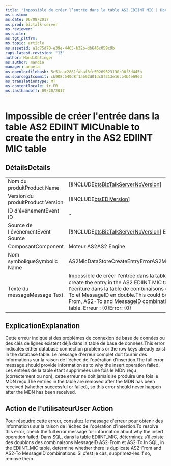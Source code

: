 ```yaml
---
title: "Impossible de créer l’entrée dans la table AS2 EDIINT MIC | Documents Microsoft"
ms.custom: 
ms.date: 06/08/2017
ms.prod: biztalk-server
ms.reviewer: 
ms.suite: 
ms.tgt_pltfrm: 
ms.topic: article
ms.assetid: a1c75d70-e39e-4465-b32b-db646c059c9b
caps.latest.revision: "13"
author: MandiOhlinger
ms.author: mandia
manager: anneta
ms.openlocfilehash: 5c51cac2861fabaf8fc50269623130c90f3d445b
ms.sourcegitcommit: cb908c540d8f1a692d01dc8f313e16cb4b4e696d
ms.translationtype: MT
ms.contentlocale: fr-FR
ms.lasthandoff: 09/20/2017
---
```

# <a name="unable-to-create-the-entry-in-the-as2-ediint-mic-table"></a><span data-ttu-id="0d2f1-102">Impossible de créer l'entrée dans la table AS2 EDIINT MIC</span><span class="sxs-lookup"><span data-stu-id="0d2f1-102">Unable to create the entry in the AS2 EDIINT MIC table</span></span>
## <a name="details"></a><span data-ttu-id="0d2f1-103">Détails</span><span class="sxs-lookup"><span data-stu-id="0d2f1-103">Details</span></span>  
  
|||  
|-|-|  
|<span data-ttu-id="0d2f1-104">Nom du produit</span><span class="sxs-lookup"><span data-stu-id="0d2f1-104">Product Name</span></span>|[!INCLUDE[btsBizTalkServerNoVersion](../includes/btsbiztalkservernoversion-md.md)]|  
|<span data-ttu-id="0d2f1-105">Version du produit</span><span class="sxs-lookup"><span data-stu-id="0d2f1-105">Product Version</span></span>|[!INCLUDE[btsEDIVersion](../includes/btsediversion-md.md)]|  
|<span data-ttu-id="0d2f1-106">ID d'événement</span><span class="sxs-lookup"><span data-stu-id="0d2f1-106">Event ID</span></span>|-|  
|<span data-ttu-id="0d2f1-107">Source de l'événement</span><span class="sxs-lookup"><span data-stu-id="0d2f1-107">Event Source</span></span>|[!INCLUDE[btsBizTalkServerNoVersion](../includes/btsbiztalkservernoversion-md.md)]<span data-ttu-id="0d2f1-108"> EDI</span><span class="sxs-lookup"><span data-stu-id="0d2f1-108"> EDI</span></span>|  
|<span data-ttu-id="0d2f1-109">Composant</span><span class="sxs-lookup"><span data-stu-id="0d2f1-109">Component</span></span>|<span data-ttu-id="0d2f1-110">Moteur AS2</span><span class="sxs-lookup"><span data-stu-id="0d2f1-110">AS2 Engine</span></span>|  
|<span data-ttu-id="0d2f1-111">Nom symbolique</span><span class="sxs-lookup"><span data-stu-id="0d2f1-111">Symbolic Name</span></span>|<span data-ttu-id="0d2f1-112">AS2MicDataStoreCreateEntryError</span><span class="sxs-lookup"><span data-stu-id="0d2f1-112">AS2MicDataStoreCreateEntryError</span></span>|  
|<span data-ttu-id="0d2f1-113">Texte du message</span><span class="sxs-lookup"><span data-stu-id="0d2f1-113">Message Text</span></span>|<span data-ttu-id="0d2f1-114">Impossible de créer l'entrée dans la table AS2 EDIINT MIC.</span><span class="sxs-lookup"><span data-stu-id="0d2f1-114">Unable to create the entry in the AS2 EDIINT MIC table.</span></span> <span data-ttu-id="0d2f1-115">Ceci est peut-être dû à l'écriture dans la table de combinaisons de valeurs AS2-From, AS2-To et MessageID en double.</span><span class="sxs-lookup"><span data-stu-id="0d2f1-115">This could be caused by duplicate AS2-From, AS2-To and MessageID combinations being written to the table.</span></span>  <span data-ttu-id="0d2f1-116">Erreur : {0}</span><span class="sxs-lookup"><span data-stu-id="0d2f1-116">Error: {0}</span></span>|  
  
## <a name="explanation"></a><span data-ttu-id="0d2f1-117">Explication</span><span class="sxs-lookup"><span data-stu-id="0d2f1-117">Explanation</span></span>  
 <span data-ttu-id="0d2f1-118">Cette erreur indique si des problèmes de connexion de base de données ou des clés de lignes existent déjà dans la table de base de données.</span><span class="sxs-lookup"><span data-stu-id="0d2f1-118">This error indicates either database connection problems or the row keys already exist in the database table.</span></span> <span data-ttu-id="0d2f1-119">Le message d'erreur complet doit fournir des informations sur la raison de l'échec de l'opération d'insertion.</span><span class="sxs-lookup"><span data-stu-id="0d2f1-119">The full error message should provide information as to why the insert operation failed.</span></span> <span data-ttu-id="0d2f1-120">Les entrées de la table étant supprimées une fois le MDN reçu (correctement ou non), cette erreur ne doit jamais se produire une fois le MDN reçu.</span><span class="sxs-lookup"><span data-stu-id="0d2f1-120">The entries in the table are removed after the MDN has been received (whether successful or failed), so this error should never happen after the MDN has been received.</span></span>  
  
## <a name="user-action"></a><span data-ttu-id="0d2f1-121">Action de l'utilisateur</span><span class="sxs-lookup"><span data-stu-id="0d2f1-121">User Action</span></span>  
 <span data-ttu-id="0d2f1-122">Pour résoudre cette erreur, consultez le message d'erreur pour obtenir des informations sur la raison de l'échec de l'opération d'insertion.</span><span class="sxs-lookup"><span data-stu-id="0d2f1-122">To resolve this error, check the full error message for information about why the insert operation failed.</span></span> <span data-ttu-id="0d2f1-123">Dans SQL, dans la table EDIINT_MIC, déterminez s'il existe des doublons des combinaisons MessageID AS2-From et AS2-To.</span><span class="sxs-lookup"><span data-stu-id="0d2f1-123">In SQL, in the EDIINT_MIC table, determine whether there is duplicate AS2-From and AS2-To MessageID combinations.</span></span> <span data-ttu-id="0d2f1-124">Si c'est le cas, supprimez-les.</span><span class="sxs-lookup"><span data-stu-id="0d2f1-124">If so, remove them.</span></span>